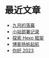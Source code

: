 # 最近文章
<!-- BLOG-POST-LIST:START -->
- [九月的落幕](https://vayfou.cn/26d0eb49/)
- [小站部署记录](https://vayfou.cn/d342eda4/)
- [探索 Hexo 框架](https://vayfou.cn/9d3d3152/)
- [博客扬帆起航](https://vayfou.cn/af7317c9/)
- [你好 2023](https://vayfou.cn/1006cd9b/)
<!-- BLOG-POST-LIST:END -->
